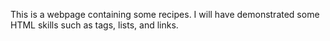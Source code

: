 This is a webpage containing some recipes.
I will have demonstrated some HTML skills such as tags, lists, and links.
